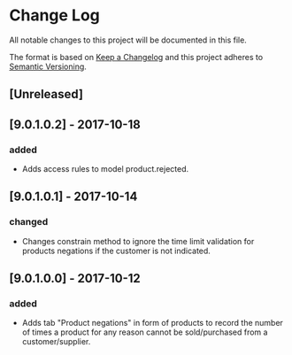 # Change Log
All notable changes to this project will be documented in this file.

The format is based on [Keep a Changelog](http://keepachangelog.com/)
and this project adheres to [Semantic Versioning](http://semver.org/).

## [Unreleased]


## [9.0.1.0.2] - 2017-10-18
### added
- Adds access rules to model product.rejected.

## [9.0.1.0.1] - 2017-10-14
### changed
- Changes constrain method to ignore the time limit validation for products negations if the customer is not indicated.

## [9.0.1.0.0] - 2017-10-12
### added
- Adds tab "Product negations" in form of products to record the number of times a product for any reason cannot be sold/purchased from a customer/supplier.

